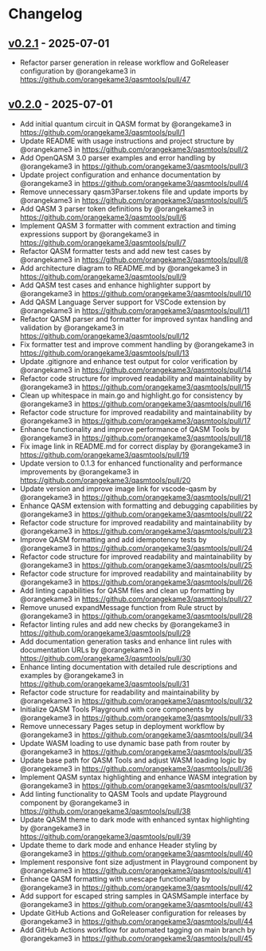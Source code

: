 # Changelog

## [v0.2.1](https://github.com/orangekame3/qasmtools/compare/v0.2.0...v0.2.1) - 2025-07-01
- Refactor parser generation in release workflow and GoReleaser configuration by @orangekame3 in https://github.com/orangekame3/qasmtools/pull/47

## [v0.2.0](https://github.com/orangekame3/qasmtools/commits/v0.2.0) - 2025-07-01
- Add initial quantum circuit in QASM format by @orangekame3 in https://github.com/orangekame3/qasmtools/pull/1
- Update README with usage instructions and project structure by @orangekame3 in https://github.com/orangekame3/qasmtools/pull/2
- Add OpenQASM 3.0 parser examples and error handling by @orangekame3 in https://github.com/orangekame3/qasmtools/pull/3
- Update project configuration and enhance documentation by @orangekame3 in https://github.com/orangekame3/qasmtools/pull/4
- Remove unnecessary qasm3Parser.tokens file and update imports by @orangekame3 in https://github.com/orangekame3/qasmtools/pull/5
- Add QASM 3 parser token definitions by @orangekame3 in https://github.com/orangekame3/qasmtools/pull/6
- Implement QASM 3 formatter with comment extraction and timing expressions support by @orangekame3 in https://github.com/orangekame3/qasmtools/pull/7
- Refactor QASM formatter tests and add new test cases by @orangekame3 in https://github.com/orangekame3/qasmtools/pull/8
- Add architecture diagram to README.md by @orangekame3 in https://github.com/orangekame3/qasmtools/pull/9
- Add QASM test cases and enhance highlighter support by @orangekame3 in https://github.com/orangekame3/qasmtools/pull/10
- Add QASM Language Server support for VSCode extension by @orangekame3 in https://github.com/orangekame3/qasmtools/pull/11
- Refactor QASM parser and formatter for improved syntax handling and validation by @orangekame3 in https://github.com/orangekame3/qasmtools/pull/12
- Fix formatter test and improve comment handling by @orangekame3 in https://github.com/orangekame3/qasmtools/pull/13
- Update .gitignore and enhance test output for color verification by @orangekame3 in https://github.com/orangekame3/qasmtools/pull/14
- Refactor code structure for improved readability and maintainability by @orangekame3 in https://github.com/orangekame3/qasmtools/pull/15
- Clean up whitespace in main.go and highlight.go for consistency by @orangekame3 in https://github.com/orangekame3/qasmtools/pull/16
- Refactor code structure for improved readability and maintainability by @orangekame3 in https://github.com/orangekame3/qasmtools/pull/17
- Enhance functionality and improve performance of QASM Tools by @orangekame3 in https://github.com/orangekame3/qasmtools/pull/18
- Fix image link in README.md for correct display by @orangekame3 in https://github.com/orangekame3/qasmtools/pull/19
- Update version to 0.1.3 for enhanced functionality and performance improvements by @orangekame3 in https://github.com/orangekame3/qasmtools/pull/20
- Update version and improve image link for vscode-qasm by @orangekame3 in https://github.com/orangekame3/qasmtools/pull/21
- Enhance QASM extension with formatting and debugging capabilities by @orangekame3 in https://github.com/orangekame3/qasmtools/pull/22
- Refactor code structure for improved readability and maintainability by @orangekame3 in https://github.com/orangekame3/qasmtools/pull/23
- Improve QASM formatting and add idempotency tests by @orangekame3 in https://github.com/orangekame3/qasmtools/pull/24
- Refactor code structure for improved readability and maintainability by @orangekame3 in https://github.com/orangekame3/qasmtools/pull/25
- Refactor code structure for improved readability and maintainability by @orangekame3 in https://github.com/orangekame3/qasmtools/pull/26
- Add linting capabilities for QASM files and clean up formatting by @orangekame3 in https://github.com/orangekame3/qasmtools/pull/27
- Remove unused expandMessage function from Rule struct by @orangekame3 in https://github.com/orangekame3/qasmtools/pull/28
- Refactor linting rules and add new checks by @orangekame3 in https://github.com/orangekame3/qasmtools/pull/29
- Add documentation generation tasks and enhance lint rules with documentation URLs by @orangekame3 in https://github.com/orangekame3/qasmtools/pull/30
- Enhance linting documentation with detailed rule descriptions and examples by @orangekame3 in https://github.com/orangekame3/qasmtools/pull/31
- Refactor code structure for readability and maintainability by @orangekame3 in https://github.com/orangekame3/qasmtools/pull/32
- Initialize QASM Tools Playground with core components by @orangekame3 in https://github.com/orangekame3/qasmtools/pull/33
- Remove unnecessary Pages setup in deployment workflow by @orangekame3 in https://github.com/orangekame3/qasmtools/pull/34
- Update WASM loading to use dynamic base path from router by @orangekame3 in https://github.com/orangekame3/qasmtools/pull/35
- Update base path for QASM Tools and adjust WASM loading logic by @orangekame3 in https://github.com/orangekame3/qasmtools/pull/36
- Implement QASM syntax highlighting and enhance WASM integration by @orangekame3 in https://github.com/orangekame3/qasmtools/pull/37
- Add linting functionality to QASM Tools and update Playground component by @orangekame3 in https://github.com/orangekame3/qasmtools/pull/38
- Update QASM theme to dark mode with enhanced syntax highlighting by @orangekame3 in https://github.com/orangekame3/qasmtools/pull/39
- Update theme to dark mode and enhance Header styling by @orangekame3 in https://github.com/orangekame3/qasmtools/pull/40
- Implement responsive font size adjustment in Playground component by @orangekame3 in https://github.com/orangekame3/qasmtools/pull/41
- Enhance QASM formatting with unescape functionality by @orangekame3 in https://github.com/orangekame3/qasmtools/pull/42
- Add support for escaped string samples in QASMSample interface by @orangekame3 in https://github.com/orangekame3/qasmtools/pull/43
- Update GitHub Actions and GoReleaser configuration for releases by @orangekame3 in https://github.com/orangekame3/qasmtools/pull/44
- Add GitHub Actions workflow for automated tagging on main branch by @orangekame3 in https://github.com/orangekame3/qasmtools/pull/45
